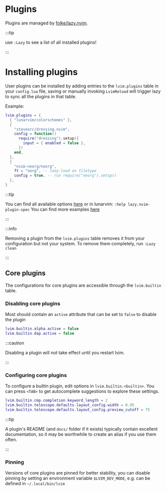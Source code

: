 # Plugins

Plugins are managed by [folke/lazy.nvim](https://github.com/folke/lazy.nvim).

:::tip

use `:Lazy` to see a list of all installed plugins!

:::

# Installing plugins

User plugins can be installed by adding entries to the `lvim.plugins` table in
your `config.lua` file, saving or manually invoking `LvimReload` will trigger
lazy to sync all the plugins in that table.

Example:

```lua
lvim.plugins = {
  { "lunarvim/colorschemes" },
  {
    "stevearc/dressing.nvim",
    config = function()
      require("dressing").setup({
        input = { enabled = false },
      })
    end,
  },
  {
    "nvim-neorg/neorg",
    ft = "norg", -- lazy-load on filetype
    config = true, -- run require("neorg").setup()
  },
}
```

:::tip

You can find all available options [here](https://github.com/folke/lazy.nvim#-plugin-spec)
or in lunarvim: `:help lazy.nvim-plugin-spec`
You can find more examples [here](https://github.com/folke/lazy.nvim#examples)

:::

:::info

Removing a plugin from the `lvim.plugins` table removes it from your configuration but not your system. To remove them completely, run `:Lazy clean`

:::

## Core plugins

The configurations for core plugins are accessible through the `lvim.builtin` table.

### Disabling core plugins

Most should contain an `active` attribute that can be set to `false` to disable
the plugin

```lua
lvim.builtin.alpha.active = false
lvim.builtin.dap.active = false
```

:::caution

Disabling a plugin will not take effect until you restart lvim.

:::

### Configuring core plugins

To configure a builtin plugin, edit options in `lvim.builtin.<builtin>`.
You can press `<TAB>` to get autocomplete suggestions to explore these settings.

```lua
lvim.builtin.cmp.completion.keyword_length = 2
lvim.builtin.telescope.defaults.layout_config.width = 0.95
lvim.builtin.telescope.defaults.layout_config.preview_cutoff = 75
```

:::tip

A plugin's README (and `docs/` folder if it exists) typically contain excellent documentation, so it may be worthwhile to create an alias if you use them often.

:::

### Pinning

Versions of core plugins are pinned for better stability,
you can disable pinning by setting an environment variable `$LVIM_DEV_MODE`, e.g. can be defined in `~/.local/bin/lvim`
